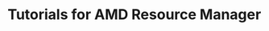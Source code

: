 <!--
Copyright © Advanced Micro Devices, Inc., or its affiliates.

SPDX-License-Identifier: MIT
-->

# Tutorials for AMD Resource Manager